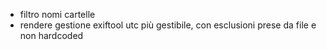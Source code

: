 - filtro nomi cartelle
- rendere gestione exiftool utc più gestibile, con esclusioni prese da file e non hardcoded